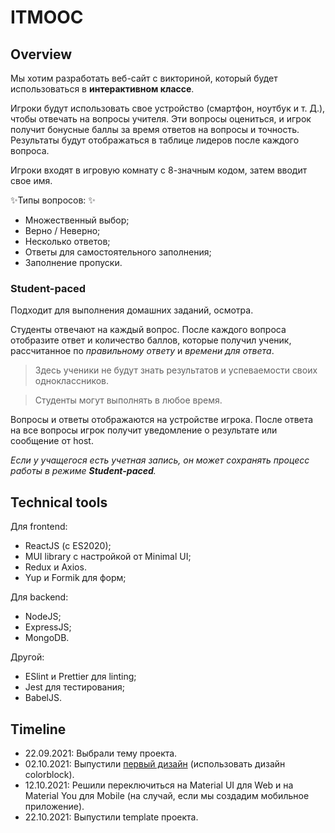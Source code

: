 # ITMOOC

## Overview

Мы хотим разработать веб-сайт с викториной, который будет использоваться в **интерактивном классе**. 

Игроки будут использовать свое устройство (смартфон, ноутбук и т. Д.), чтобы отвечать на вопросы учителя. Эти вопросы оцениться, и игрок получит бонусные баллы за время ответов на вопросы и точность. Результаты будут отображаться в таблице лидеров после каждого вопроса.

Игроки входят в игровую комнату с 8-значным кодом, затем вводит свое имя.

✨Типы вопросов: ✨
- Множественный выбор;
- Верно / Неверно;
- Несколько ответов; 
- Ответы для самостоятельного заполнения;
- Заполнение пропуски.

### Student-paced
Подходит для выполнения домашних заданий, осмотра.

Студенты отвечают на каждый вопрос. После каждого вопроса отобразите ответ и количество баллов, которые получил ученик, рассчитанное по _правильному ответу_ и _времени для ответа_.
>Здесь ученики не будут знать результатов и успеваемости своих одноклассников.

> Студенты могут выполнять в любое время.
> 
Вопросы и ответы отображаются на устройстве игрока. После ответа на все вопросы игрок получит уведомление о результате или сообщение от host. 

_Если у учащегося есть учетная запись, он может сохранять процесс работы в режиме **Student-paced**._

## Technical tools

Для frontend:
- ReactJS (с ES2020);
- MUI library с настройкой от Minimal UI;
- Redux и Axios.
- Yup и Formik для форм;

Для backend:
- NodeJS;
- ExpressJS;
- MongoDB.

Другой:
- ESlint и Prettier для linting;
- Jest для тестирования;
- BabelJS.

## Timeline

- 22.09.2021: Выбрали тему проекта.
- 02.10.2021: Выпустили [первый дизайн](https://vk.com/doc510323435_616974949?hash=aeec6d882ac6b65bec&dl=53953ba96f696f54ed) (использовать дизайн colorblock).
- 12.10.2021: Решили переключиться на Material UI для Web и на Material You для Mobile (на случай, если мы создадим мобильное приложение). 
- 22.10.2021: Выпустили template проекта.
